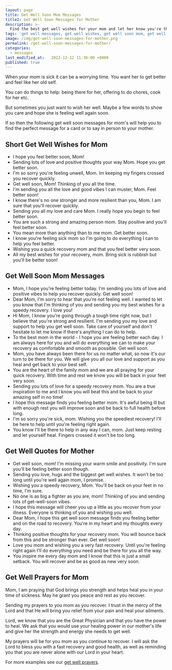 ```yaml
---
layout: page
title: Get Well Soon Mom Messages
title2: Get Well Soon Messages for Mother
description: >-
  Find the best get well wishes for your mom and let her know you're thinking of her with these touching get well soon messages.
tags: 'get well messages, get well wishes, get well soon mom, get well mom'
image: /img/get-well-soon-messages-for-mother.png
permalink: /get-well-soon-messages-for-mother/
categories:
  - messages
last_modified_at:   2022-12-12 11:30:00 +0000
published: true
---
```


When your mom is sick it can be a worrying time. You want her to get better and feel like her old self.

You can do things to help: being there for her, offering to do chores, cook for her etc. 

But sometimes you just want to wish her well. Maybe a few words to show you care and hope she is feeling well again soon.  

If so then the following get well soon messages for mom's will help you to find the perfect message for a card or to say in person to your mother.


<h2>Short Get Well Wishes for Mom</h2>

<ul class="heart">
<li>I hope you feel better soon, Mom!</li>
<li>Sending lots of love and positive thoughts your way Mom. Hope you get better soon.</li>
<li>I'm so sorry you're feeling unwell, Mom. Im keeping my fingers crossed you recover quickly.</li>
<li>Get well soon, Mom! Thinking of you all the time.</li>
<li>I'm sending you all the love and good vibes I can muster, Mom. Feel better soon!</li>
<li>I know there's no one stronger and more resilient than you, Mom. I am sure that you'll recover quickly.</li>
<li>Sending you all my love and care Mom. I really hope you begin to feel better soon.</li>
<li>You are such a strong and amazing person mom. Stay positive and you'll feel better soon.</li>
<li>You mean more than anything than to me mom. Get better soon.</li>
<li>I know you're feeling sick mom so I'm going to do everything I can to help you feel better.</li>
<li>Wishing you a quick recovery mom and that you feel better very soon.</li>
<li>All my best wishes for your recovery, mom. Bring sick is rubbish but you'll be better soon!</li>
</ul>



<h2>Get Well Soon Mom Messages</h2>

<ul class="heart">
<li>Mom, I hope you're feeling better today. I'm sending you lots of love and positive vibes to help you recover quickly. Get well soon!</li>
<li>Dear Mom, I'm sorry to hear that you're not feeling well. I wanted to let you know that I'm thinking of you and sending you my best wishes for a speedy recovery. I love you!</li>
<li>Hi Mom, I know you're going through a tough time right now, but I believe that you're strong and resilient. I'm sending you my love and support to help you get well soon. Take care of yourself and don't hesitate to let me know if there's anything I can do to help.</li>
<li>To the best mom in the world - I hope you are feeling better each day. I am always here for you and will do everything we can to make your recovery as comfortable and smooth as possible. Get well soon.</li>
<li>Mom, you have always been there for us no matter what, so now it's our turn to be there for you. We will give you all our love and support as you heal and get back to your best self.</li>
<li>You are the heart of the family mom and we are all praying for your quick recovery. With time and rest we know you will be back in your feet very soon.</li>
<li>Sending you lots of love for a speedy recovery mom. You are a true inspiration to me and I know you will beat this and be back to your amazing self in no time!</li>
<li>I hope this message finds you feeling better mom. It's awful being ill but with enough rest you will improve soon and be back to full health before long.</li>
<li>I'm so sorry you're sick, mom. Wishing you the speediest recovery! I'll be here to help until you're feeling right again.</li>
<li>You know I'll be there to help in any way I can, mom. Just keep resting and let yourself heal. Fingers crossed it won't be too long.</li>
</ul>


<h2>Get Well Quotes for Mother</h2>

<ul class="heart">
<li>Get well soon, mom! I'm missing your warm smile and positivity. I'm sure you'll be feeling better soon though.</li>
<li>Sending you love, hugs and the biggest get well wishes. It won't be too long until you're well again mom, I promise.</li>
<li>Wishing you a speedy recovery, Mom. You'll be back on your feet in no time, I'm sure.</li>
<li>No one is as big a fighter as you are, mom! Thinking of you and sending lots of get-well-soon vibes.</li>
<li>I hope this message will cheer you up a little as you recover from your illness. Everyone is thinking of you and wishing you well.</li>
<li>Dear Mom, I hope this get well soon message finds you feeling better and on the road to recovery. You're in my heart and my thoughts every day.</li>
<li>Thinking positive thoughts for your recovery mom. You will bounce back from this and be stronger than ever. Get well soon!</li>
<li>Love you mom and wishing you a very fast recovery. Until you're feeling right again I'll do everything you need and be there for you all the way.</li>
<li>You inspire me every day mom and I know that this is just a small setback. You will recover and be as good as new very soon.</li> 
</ul>


<h2>Get Well Prayers for Mom</h2>


Mom, I am praying that God brings you strength and helps heal you in your time of sickness. May he grant you peace and rest as you recover. 

Sending my prayers to you mom as you recover. I trust in the mercy of the Lord and that He will bring you relief from your pain and heal your ailments.

Lord, we know that you are the Great Physician and that you have the power to heal. We ask that you would use your healing power in our mother's life and give her the strength and energy she needs to get well.

My prayers will be for you mom as you continue to recover. I will ask the Lord to bless you with a fast recovery and good health, as well as reminding you that you are never alone with our Lord in your heart.

For more examples see our <a href="/get-well-prayers/">get well prayers</a>.
